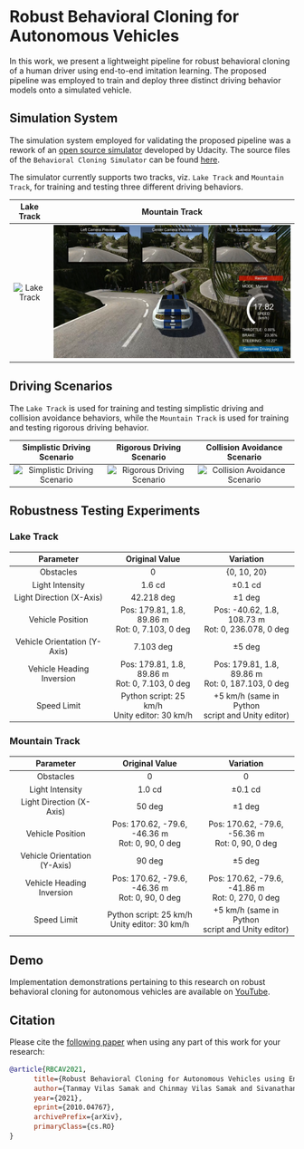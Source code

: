 # Robust Behavioral Cloning for Autonomous Vehicles

In this work, we present a lightweight pipeline for robust behavioral cloning of a human driver using end-to-end imitation learning. The proposed pipeline was employed to train and deploy three distinct driving behavior models onto a simulated vehicle.

## Simulation System
The simulation system employed for validating the proposed pipeline was a rework of an [open source simulator](https://github.com/udacity/self-driving-car-sim) developed by Udacity. The source files of the `Behavioral Cloning Simulator` can be found [here](https://github.com/Tinker-Twins/Behavioral-Cloning-Simulator).

The simulator currently supports two tracks, viz. `Lake Track` and `Mountain Track`, for training and testing three different driving behaviors.

| Lake Track | Mountain Track |
| :---------:| :------------: |
| ![Lake Track](Lake-Track.png) | ![Mountain Track](Mountain-Track.png) |

## Driving Scenarios

The `Lake Track` is used for training and testing simplistic driving and collision avoidance behaviors, while the `Mountain Track` is used for training and testing rigorous driving behavior.

| Simplistic Driving Scenario | Rigorous Driving Scenario | Collision Avoidance Scenario |
| :-------------------------: | :-----------------------: | :--------------------------: |
| ![Simplistic Driving Scenario](Simplistic-Driving-Scenario.png) | ![Rigorous Driving Scenario](Rigorous-Driving-Scenario.png) | ![Collision Avoidance Scenario](Collision-Avoidance-Scenario.png) |

## Robustness Testing Experiments

### Lake Track

| Parameter | Original Value | Variation |
| :-------: | :-------: | :-------: |
| Obstacles | 0 | {0, 10, 20} |
| Light Intensity | 1.6 cd | ±0.1 cd |
| Light Direction (X-Axis) | 42.218 deg | ±1 deg |
| Vehicle Position | Pos: 179.81, 1.8, 89.86 m<br>Rot: 0, 7.103, 0 deg| Pos: -40.62, 1.8, 108.73 m<br>Rot: 0, 236.078, 0 deg |
| Vehicle Orientation (Y-Axis) | 7.103 deg | ±5 deg |
| Vehicle Heading Inversion | Pos: 179.81, 1.8, 89.86 m<br>Rot: 0, 7.103, 0 deg | Pos: 179.81, 1.8, 89.86 m<br>Rot: 0, 187.103, 0 deg |
| Speed Limit | Python script: 25 km/h<br>Unity editor: 30 km/h | +5 km/h (same in Python <br>script and Unity editor) |

### Mountain Track

| Parameter | Original Value | Variation |
| :-------: | :-------: | :-------: |
| Obstacles | 0 | 0 |
| Light Intensity | 1.0 cd | ±0.1 cd |
| Light Direction (X-Axis) | 50 deg | ±1 deg |
| Vehicle Position | Pos: 170.62, -79.6, -46.36 m<br>Rot: 0, 90, 0 deg| Pos: 170.62, -79.6, -56.36 m<br>Rot: 0, 90, 0 deg |
| Vehicle Orientation (Y-Axis) | 90 deg | ±5 deg |
| Vehicle Heading Inversion | Pos: 170.62, -79.6, -46.36 m<br>Rot: 0, 90, 0 deg | Pos: 170.62, -79.6, -41.86 m<br>Rot: 0, 270, 0 deg |
| Speed Limit | Python script: 25 km/h<br>Unity editor: 30 km/h | +5 km/h (same in Python <br>script and Unity editor) |

## Demo
Implementation demonstrations pertaining to this research on robust behavioral cloning for autonomous vehicles are available on [YouTube](https://youtube.com/playlist?list=PLY45pkzWzH9-M6_ZBjynKyPlq5YsCzMCe).

## Citation
Please cite the [following paper](https://arxiv.org/abs/2010.04767) when using any part of this work for your research:

```bibtex
@article{RBCAV2021,
      title={Robust Behavioral Cloning for Autonomous Vehicles using End-to-End Imitation Learning}, 
      author={Tanmay Vilas Samak and Chinmay Vilas Samak and Sivanathan Kandhasamy},
      year={2021},
      eprint={2010.04767},
      archivePrefix={arXiv},
      primaryClass={cs.RO}
}
```
